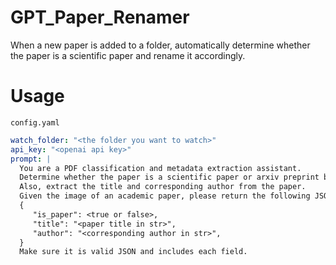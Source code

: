 # GPT_Paper_Renamer
When a new paper is added to a folder, automatically determine whether the paper is a scientific paper and rename it accordingly.

# Usage
`config.yaml`
```yaml
watch_folder: "<the folder you want to watch>"
api_key: "<openai api key>"
prompt: |
  You are a PDF classification and metadata extraction assistant.
  Determine whether the paper is a scientific paper or arxiv preprint based on its title and content, if it is, return is_paper as true, otherwise false.
  Also, extract the title and corresponding author from the paper.
  Given the image of an academic paper, please return the following JSON structure:
  {
     "is_paper": <true or false>,
     "title": "<paper title in str>",
     "author": "<corresponding author in str>",
  }
  Make sure it is valid JSON and includes each field.
```